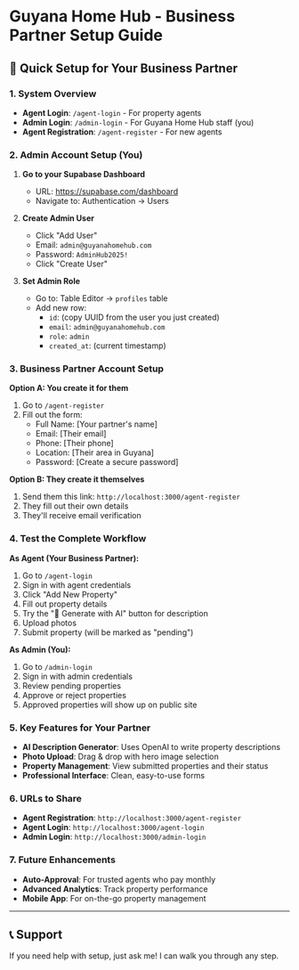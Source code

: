 # Guyana Home Hub - Business Partner Setup Guide

## 🚀 **Quick Setup for Your Business Partner**

### **1. System Overview**
- **Agent Login**: `/agent-login` - For property agents
- **Admin Login**: `/admin-login` - For Guyana Home Hub staff (you)
- **Agent Registration**: `/agent-register` - For new agents

### **2. Admin Account Setup (You)**

1. **Go to your Supabase Dashboard**
   - URL: https://supabase.com/dashboard
   - Navigate to: Authentication → Users

2. **Create Admin User**
   - Click "Add User"
   - Email: `admin@guyanahomehub.com`
   - Password: `AdminHub2025!`
   - Click "Create User"

3. **Set Admin Role**
   - Go to: Table Editor → `profiles` table
   - Add new row:
     - `id`: (copy UUID from the user you just created)
     - `email`: `admin@guyanahomehub.com`
     - `role`: `admin`
     - `created_at`: (current timestamp)

### **3. Business Partner Account Setup**

**Option A: You create it for them**
1. Go to `/agent-register`
2. Fill out the form:
   - Full Name: [Your partner's name]
   - Email: [Their email]
   - Phone: [Their phone]
   - Location: [Their area in Guyana]
   - Password: [Create a secure password]

**Option B: They create it themselves**
1. Send them this link: `http://localhost:3000/agent-register`
2. They fill out their own details
3. They'll receive email verification

### **4. Test the Complete Workflow**

**As Agent (Your Business Partner):**
1. Go to `/agent-login`
2. Sign in with agent credentials
3. Click "Add New Property"
4. Fill out property details
5. Try the "🤖 Generate with AI" button for description
6. Upload photos
7. Submit property (will be marked as "pending")

**As Admin (You):**
1. Go to `/admin-login`
2. Sign in with admin credentials
3. Review pending properties
4. Approve or reject properties
5. Approved properties will show up on public site

### **5. Key Features for Your Partner**

- **AI Description Generator**: Uses OpenAI to write property descriptions
- **Photo Upload**: Drag & drop with hero image selection
- **Property Management**: View submitted properties and their status
- **Professional Interface**: Clean, easy-to-use forms

### **6. URLs to Share**

- **Agent Registration**: `http://localhost:3000/agent-register`
- **Agent Login**: `http://localhost:3000/agent-login`
- **Admin Login**: `http://localhost:3000/admin-login`

### **7. Future Enhancements**

- **Auto-Approval**: For trusted agents who pay monthly
- **Advanced Analytics**: Track property performance
- **Mobile App**: For on-the-go property management

---

## 📞 **Support**
If you need help with setup, just ask me! I can walk you through any step.
